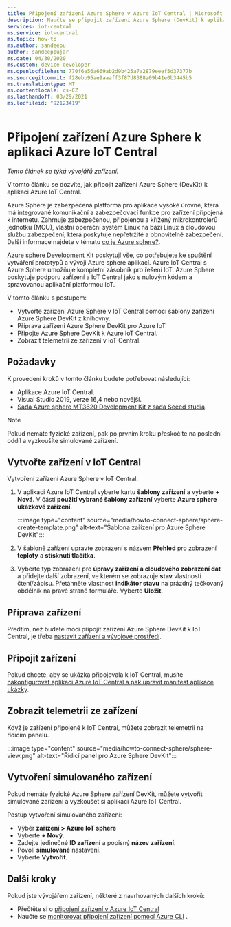 ```yaml
---
title: Připojení zařízení Azure Sphere v Azure IoT Central | Microsoft Docs
description: Naučte se připojit zařízení Azure Sphere (DevKit) k aplikaci Azure IoT Central.
services: iot-central
ms.service: iot-central
ms.topic: how-to
ms.author: sandeepu
author: sandeeppujar
ms.date: 04/30/2020
ms.custom: device-developer
ms.openlocfilehash: 770f6e56a669ab2d9b425a7a2879eeef5d37377b
ms.sourcegitcommit: f28ebb95ae9aaaff3f87d8388a09b41e0b3445b5
ms.translationtype: MT
ms.contentlocale: cs-CZ
ms.lasthandoff: 03/29/2021
ms.locfileid: "92123419"
---
```

# <a name="connect-an-azure-sphere-device-to-your-azure-iot-central-application"></a>Připojení zařízení Azure Sphere k aplikaci Azure IoT Central

*Tento článek se týká vývojářů zařízení.*

V tomto článku se dozvíte, jak připojit zařízení Azure Sphere (DevKit) k aplikaci Azure IoT Central.

Azure Sphere je zabezpečená platforma pro aplikace vysoké úrovně, která má integrované komunikační a zabezpečovací funkce pro zařízení připojená k internetu. Zahrnuje zabezpečenou, připojenou a křížený mikrokontrolerů jednotku (MCU), vlastní operační systém Linux na bázi Linux a cloudovou službu zabezpečení, která poskytuje nepřetržité a obnovitelné zabezpečení. Další informace najdete v tématu [co je Azure sphere?](/azure-sphere/product-overview/what-is-azure-sphere).

[Azure sphere Development Kit](https://azure.microsoft.com/services/azure-sphere/get-started/) poskytují vše, co potřebujete ke spuštění vytváření prototypů a vývoji Azure sphere aplikací. Azure IoT Central s Azure Sphere umožňuje kompletní zásobník pro řešení IoT. Azure Sphere poskytuje podporu zařízení a IoT Central jako s nulovým kódem a spravovanou aplikační platformou IoT.

V tomto článku s postupem:

- Vytvořte zařízení Azure Sphere v IoT Central pomocí šablony zařízení Azure Sphere DevKit z knihovny.
- Příprava zařízení Azure Sphere DevKit pro Azure IoT
- Připojte Azure Sphere DevKit k Azure IoT Central.
- Zobrazit telemetrii ze zařízení v IoT Central.

## <a name="prerequisites"></a>Požadavky

K provedení kroků v tomto článku budete potřebovat následující:

- Aplikace Azure IoT Central.
- Visual Studio 2019, verze 16,4 nebo novější.
- [Sada Azure sphere MT3620 Development Kit z sada Seeed studia](/azure-sphere/hardware/mt3620-reference-board-design).

> [!NOTE]
> Pokud nemáte fyzické zařízení, pak po prvním kroku přeskočíte na poslední oddíl a vyzkoušíte simulované zařízení.

## <a name="create-the-device-in-iot-central"></a>Vytvořte zařízení v IoT Central

Vytvoření zařízení Azure Sphere v IoT Central:

1. V aplikaci Azure IoT Central vyberte kartu **šablony zařízení** a vyberte **+ Nová**. V části **použití vybrané šablony zařízení** vyberte **Azure sphere ukázkové zařízení**.

    :::image type="content" source="media/howto-connect-sphere/sphere-create-template.png" alt-text="Šablona zařízení pro Azure Sphere DevKit":::

1. V šabloně zařízení upravte zobrazení s názvem **Přehled** pro zobrazení **teploty** a **stisknutí tlačítka**.

1. Vyberte typ zobrazení pro **úpravy zařízení a cloudového zobrazení dat** a přidejte další zobrazení, ve kterém se zobrazuje **stav** vlastností čtení/zápisu. Přetáhněte vlastnost **indikátor stavu** na prázdný tečkovaný obdélník na pravé straně formuláře. Vyberte **Uložit**.

## <a name="prepare-the-device"></a>Příprava zařízení

Předtím, než budete moci připojit zařízení Azure Sphere DevKit k IoT Central, je třeba [nastavit zařízení a vývojové prostředí](https://github.com/Azure/azure-sphere-samples/tree/master/Samples/AzureIoT).

## <a name="connect-the-device"></a>Připojit zařízení

Pokud chcete, aby se ukázka připojovala k IoT Central, musíte [nakonfigurovat aplikaci Azure IoT Central a pak upravit manifest aplikace ukázky](https://aka.ms/iotcentral-sphere-git-readme).

## <a name="view-the-telemetry-from-the-device"></a>Zobrazit telemetrii ze zařízení

Když je zařízení připojené k IoT Central, můžete zobrazit telemetrii na řídicím panelu.

:::image type="content" source="media/howto-connect-sphere/sphere-view.png" alt-text="Řídicí panel pro Azure Sphere DevKit":::

## <a name="create-a-simulated-device"></a>Vytvoření simulovaného zařízení

Pokud nemáte fyzické Azure Sphere zařízení DevKit, můžete vytvořit simulované zařízení a vyzkoušet si aplikaci Azure IoT Central.

Postup vytvoření simulovaného zařízení:

- Výběr **zařízení > Azure IoT sphere**
- Vyberte **+ Nový**.
- Zadejte jedinečné **ID zařízení** a popisný **název zařízení**.
- Povolí **simulované** nastavení.
- Vyberte **Vytvořit**.

## <a name="next-steps"></a>Další kroky

Pokud jste vývojářem zařízení, některé z navrhovaných dalších kroků:

- Přečtěte si o [připojení zařízení v Azure IoT Central](./concepts-get-connected.md)
- Naučte se [monitorovat připojení zařízení pomocí Azure CLI](./howto-monitor-devices-azure-cli.md) .